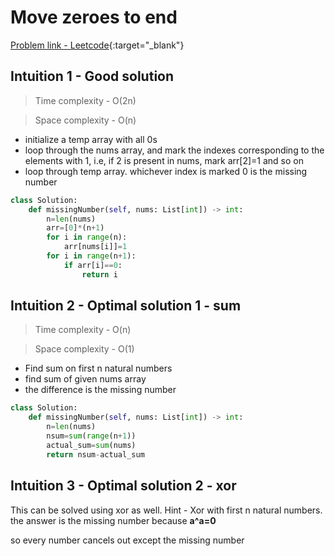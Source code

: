 # Move zeroes to end

[Problem link - Leetcode](https://leetcode.com/problems/move-zeroes/description/){:target="_blank"}


## Intuition 1 - Good solution

> Time complexity - O(2n)

> Space complexity - O(n)

- initialize a temp array with all 0s
- loop through the nums array, and mark the indexes corresponding to the elements with 1, i.e, if 2 is present in nums, mark arr[2]=1 and so on
- loop through temp array. whichever index is marked 0 is the missing number

```py
class Solution:
    def missingNumber(self, nums: List[int]) -> int:
        n=len(nums)
        arr=[0]*(n+1)
        for i in range(n):
            arr[nums[i]]=1
        for i in range(n+1):
            if arr[i]==0:
                return i
```

## Intuition 2 - Optimal solution 1 - sum

> Time complexity - O(n)

> Space complexity - O(1)

- Find sum on first n natural numbers
- find sum of given nums array
- the difference is the missing number

```py
class Solution:
    def missingNumber(self, nums: List[int]) -> int:
        n=len(nums)
        nsum=sum(range(n+1))
        actual_sum=sum(nums)
        return nsum-actual_sum
```

## Intuition 3 - Optimal solution 2 - xor

This can be solved using xor as well. Hint - Xor with first n natural numbers. the answer is the missing number because **a^a=0**

so every number cancels out except the missing number